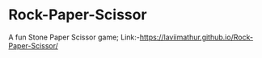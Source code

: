 # Rock-Paper-Scissor
A fun Stone Paper Scissor game;
Link:-https://laviimathur.github.io/Rock-Paper-Scissor/
